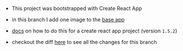 * This project was bootstrapped with Create React App

* in this branch I add one image to the [base app](https://github.com/jks8787/jks8787-todo-app/tree/base-app)

* [docs](https://github.com/facebook/create-react-app/blob/v1.1.5/packages/react-scripts/template/README.md#adding-images-fonts-and-files) on how to do this for a create react app project (version `1.5.2`)

* checkout the diff [here](https://github.com/jks8787/jks8787-todo-app/pull/14/files) to see all the changes for this branch
